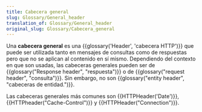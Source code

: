 ```yaml
---
title: Cabecera general
slug: Glossary/General_header
translation_of: Glossary/General_header
original_slug: Glossary/Cabecera_general
---
```


Una **cabecera general** es una {{glossary('Header', 'cabecera HTTP')}} que puede ser utilizada tanto en mensajes de consultas como de respuestas pero que no se aplican al contenido en sí mismo. Dependiendo del contexto en que son usadas, las cabeceras generales pueden ser de {{glossary("Response header", "respuesta")}} o de {{glossary("request header", "consulta")}}. Sin embargo, no son {{glossary("entity header", "cabeceras de entidad.")}}.

Las cabeceras generales más comunes son {{HTTPHeader('Date')}}, {{HTTPheader("Cache-Control")}} y {{HTTPHeader("Connection")}}.

